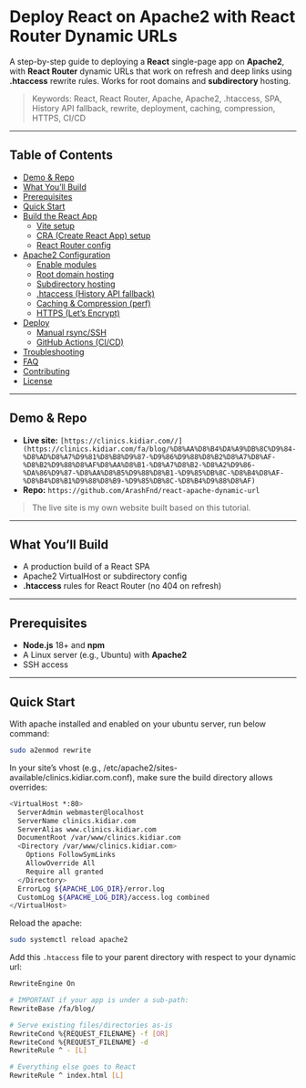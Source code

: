 # Deploy React on Apache2 with React Router Dynamic URLs

A step-by-step guide to deploying a **React** single-page app on **Apache2**, with **React Router** dynamic URLs that work on refresh and deep links using **.htaccess** rewrite rules. Works for root domains and **subdirectory** hosting.

> Keywords: React, React Router, Apache, Apache2, .htaccess, SPA, History API fallback, rewrite, deployment, caching, compression, HTTPS, CI/CD

---

## Table of Contents
- [Demo & Repo](#demo--repo)
- [What You’ll Build](#what-youll-build)
- [Prerequisites](#prerequisites)
- [Quick Start](#quick-start)
- [Build the React App](#build-the-react-app)
  - [Vite setup](#vite-setup)
  - [CRA (Create React App) setup](#cra-create-react-app-setup)
  - [React Router config](#react-router-config)
- [Apache2 Configuration](#apache2-configuration)
  - [Enable modules](#enable-modules)
  - [Root domain hosting](#root-domain-hosting)
  - [Subdirectory hosting](#subdirectory-hosting)
  - [.htaccess (History API fallback)](#htaccess-history-api-fallback)
  - [Caching & Compression (perf)](#caching--compression-perf)
  - [HTTPS (Let’s Encrypt)](#https-lets-encrypt)
- [Deploy](#deploy)
  - [Manual rsync/SSH](#manual-rsyncssh)
  - [GitHub Actions (CI/CD)](#github-actions-cicd)
- [Troubleshooting](#troubleshooting)
- [FAQ](#faq)
- [Contributing](#contributing)
- [License](#license)

---

## Demo & Repo
- **Live site:** `[https://clinics.kidiar.com//](https://clinics.kidiar.com/fa/blog/%D8%AA%D8%B4%DA%A9%DB%8C%D9%84-%D8%AD%D8%A7%D9%81%D8%B8%D9%87-%D9%86%D9%88%D8%B2%D8%A7%D8%AF-%D8%B2%D9%88%D8%AF%D8%AA%D8%B1-%D8%A7%D8%B2-%D8%A2%D9%86-%DA%86%D9%87-%D8%AA%D8%B5%D9%88%D8%B1-%D9%85%DB%8C-%D8%B4%D8%AF-%D8%B4%D8%B1%D9%88%D8%B9-%D9%85%DB%8C-%D8%B4%D9%88%D8%AF)`
- **Repo:** `https://github.com/ArashFnd/react-apache-dynamic-url`

> The live site is my own website built based on this tutorial.

---

## What You’ll Build
- A production build of a React SPA
- Apache2 VirtualHost or subdirectory config
- **.htaccess** rules for React Router (no 404 on refresh)

---

## Prerequisites
- **Node.js** 18+ and **npm**
- A Linux server (e.g., Ubuntu) with **Apache2**
- SSH access

---

## Quick Start
With apache installed and enabled on your ubuntu server, run below command:
```bash
sudo a2enmod rewrite
```
In your site’s vhost (e.g., /etc/apache2/sites-available/clinics.kidiar.com.conf), make sure the build directory allows overrides:
```bash
<VirtualHost *:80>
  ServerAdmin webmaster@localhost
  ServerName clinics.kidiar.com
  ServerAlias www.clinics.kidiar.com
  DocumentRoot /var/www/clinics.kidiar.com
  <Directory /var/www/clinics.kidiar.com>
    Options FollowSymLinks
    AllowOverride All
    Require all granted
  </Directory>
  ErrorLog ${APACHE_LOG_DIR}/error.log
  CustomLog ${APACHE_LOG_DIR}/access.log combined
</VirtualHost>
```
Reload the apache:
```bash
sudo systemctl reload apache2
```
Add this `.htaccess` file to your parent directory with respect to your dynamic url:
```bash
RewriteEngine On

# IMPORTANT if your app is under a sub-path:
RewriteBase /fa/blog/

# Serve existing files/directories as-is
RewriteCond %{REQUEST_FILENAME} -f [OR]
RewriteCond %{REQUEST_FILENAME} -d
RewriteRule ^ - [L]

# Everything else goes to React
RewriteRule ^ index.html [L]
```


